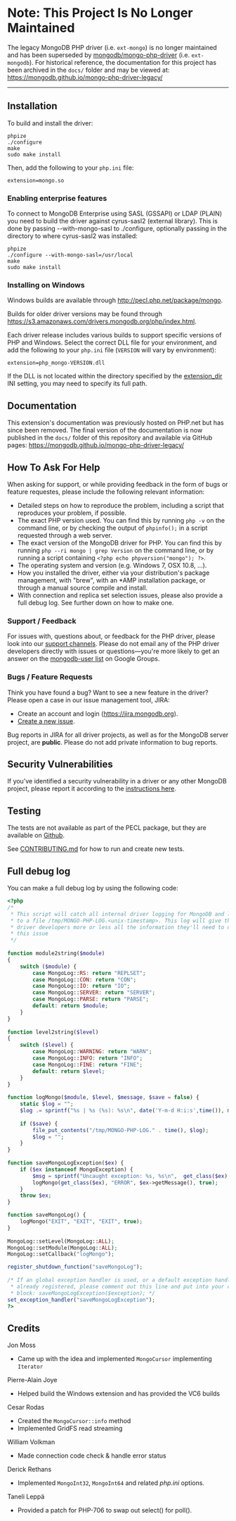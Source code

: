 # Note: This Project Is No Longer Maintained

The legacy MongoDB PHP driver (i.e. `ext-mongo`) is no longer maintained and has been superseded by [mongodb/mongo-php-driver](https://github.com/mongodb/mongo-php-driver) (i.e. `ext-mongodb`). For historical reference, the documentation for this project has been archived in the `docs/` folder and may be viewed at: https://mongodb.github.io/mongo-php-driver-legacy/

----

## Installation

To build and install the driver:

    phpize
    ./configure
    make
    sudo make install

Then, add the following to your `php.ini` file:

    extension=mongo.so

### Enabling enterprise features

To connect to MongoDB Enterprise using SASL (GSSAPI) or LDAP (PLAIN) you need
to build the driver against cyrus-sasl2 (external library).
This is done by passing --with-mongo-sasl to ./configure, optionally passing
in the directory to where cyrus-sasl2 was installed:

    phpize
    ./configure --with-mongo-sasl=/usr/local
    make
    sudo make install

### Installing on Windows

Windows builds are available through http://pecl.php.net/package/mongo.

Builds for older driver versions may be found through
https://s3.amazonaws.com/drivers.mongodb.org/php/index.html.

Each driver release includes various builds to support specific versions of PHP
and Windows. Select the correct DLL file for your environment, and add the
following to your `php.ini` file (`VERSION` will vary by environment):

    extension=php_mongo-VERSION.dll

If the DLL is not located within the directory specified by the
[extension_dir](http://www.php.net/manual/en/ini.core.php#ini.extension-dir) INI
setting, you may need to specify its full path.

## Documentation

This extension's documentation was previously hosted on PHP.net but has since
been removed. The final version of the documentation is now published in the
``docs/`` folder of this repository and available via GitHub pages:
https://mongodb.github.io/mongo-php-driver-legacy/

## How To Ask For Help

When asking for support, or while providing feedback in the form of bugs or
feature requestes, please include the following relevant information:

 - Detailed steps on how to reproduce the problem, including a script that
   reproduces your problem, if possible. 
 - The exact PHP version used. You can find this by running `php -v` on the
   command line, or by checking the output of `phpinfo();` in a script
   requested through a web server.
 - The exact version of the MongoDB driver for PHP. You can find this by
   running `php --ri mongo | grep Version` on the command line, or by running
   a script containing `<?php echo phpversion("mongo"); ?>`.
 - The operating system and version (e.g. Windows 7, OSX 10.8, ...).
 - How you installed the driver, either via your distribution's package
   management, with "brew", with an \*AMP installation package, or through a
   manual source compile and install.
 - With connection and replica set selection issues, please also provide a
   full debug log. See further down on how to make one.



### Support / Feedback

For issues with, questions about, or feedback for the PHP driver, please look
into our [support channels](http://www.mongodb.org/about/support). Please do
not email any of the PHP driver developers directly with issues or
questions—you're more likely to get an answer on the 
[mongodb-user list](http://groups.google.com/group/mongodb-user) on Google
Groups.


### Bugs / Feature Requests

Think you have found a bug? Want to see a new feature in the driver? Please
open a case in our issue management tool, JIRA:

 - Create an account and login (https://jira.mongodb.org).
 - [Create a new issue](https://jira.mongodb.org/secure/CreateIssue!default.jspa?pid=10007).

Bug reports in JIRA for all driver projects, as well as for the MongoDB server
project, are **public**. Please do not add private information to bug reports.


## Security Vulnerabilities

If you’ve identified a security vulnerability in a driver or any other
MongoDB project, please report it according to the 
[instructions here](http://docs.mongodb.org/manual/tutorial/create-a-vulnerability-report).


## Testing

The tests are not available as part of the PECL package, but they are available 
on [Github](http://www.github.com/mongodb/mongo-php-driver/tree/master/tests).  

See [CONTRIBUTING.md](CONTRIBUTING.md) for how to run and create new tests.


## Full debug log

You can make a full debug log by using the following code:


```php
<?php
/*
 * This script will catch all internal driver logging for MongoDB and log them
 * to a file /tmp/MONGO-PHP-LOG.<unix-timestamp>. This log will give the
 * driver developers more or less all the information they'll need to debug
 * this issue
 */
 
function module2string($module)
{
    switch ($module) {
        case MongoLog::RS: return "REPLSET";
        case MongoLog::CON: return "CON";
        case MongoLog::IO: return "IO";
        case MongoLog::SERVER: return "SERVER";
        case MongoLog::PARSE: return "PARSE";
        default: return $module;
    }
}
 
function level2string($level)
{
    switch ($level) {
        case MongoLog::WARNING: return "WARN";
        case MongoLog::INFO: return "INFO";
        case MongoLog::FINE: return "FINE";
        default: return $level;
    }
}
 
function logMongo($module, $level, $message, $save = false) {
    static $log = "";
    $log .= sprintf("%s | %s (%s): %s\n", date('Y-m-d H:i:s',time()), module2string($module), level2string($level), $message);
 
    if ($save) {
        file_put_contents("/tmp/MONGO-PHP-LOG." . time(), $log);
        $log = "";
    }
}
 
function saveMongoLogException($ex) {
    if ($ex instanceof MongoException) {
        $msg = sprintf("Uncaught exception: %s, %s\n",  get_class($ex), $ex->getMessage());
        logMongo(get_class($ex), "ERROR", $ex->getMessage(), true);
    }
    throw $ex;
}

function saveMongoLog() {
    logMongo("EXIT", "EXIT", "EXIT", true);
}
 
MongoLog::setLevel(MongoLog::ALL);
MongoLog::setModule(MongoLog::ALL);
MongoLog::setCallback("logMongo");

register_shutdown_function("saveMongoLog");
 
/* If an global exception handler is used, or a default exception handler is
 * already registered, please comment out this line and put into your catch
 * block: saveMongoLogException($exception); */
set_exception_handler("saveMongoLogException");
?>
```


## Credits

Jon Moss

* Came up with the idea and implemented `MongoCursor` implementing `Iterator`

Pierre-Alain Joye

* Helped build the Windows extension and has provided the VC6 builds

Cesar Rodas

* Created the `MongoCursor::info` method
* Implemented GridFS read streaming

William Volkman

* Made connection code check & handle error status

Derick Rethans

* Implemented `MongoInt32`, `MongoInt64` and related _php.ini_ options.

Taneli Leppä

* Provided a patch for PHP-706 to swap out select() for poll().
